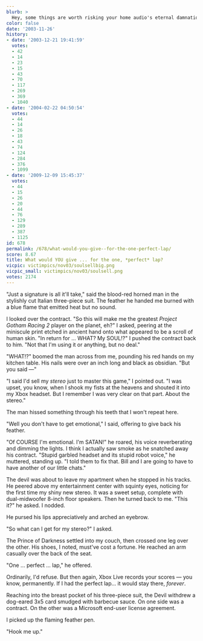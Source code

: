 ```yaml
---
blurb: >
  Hey, some things are worth risking your home audio's eternal damnation for.
color: false
date: '2003-11-26'
history:
- date: '2003-12-21 19:41:59'
  votes:
  - 42
  - 14
  - 23
  - 15
  - 43
  - 70
  - 117
  - 269
  - 369
  - 1040
- date: '2004-02-22 04:50:54'
  votes:
  - 44
  - 14
  - 26
  - 18
  - 43
  - 74
  - 124
  - 284
  - 376
  - 1099
- date: '2009-12-09 15:45:37'
  votes:
  - 44
  - 15
  - 26
  - 20
  - 44
  - 76
  - 129
  - 289
  - 387
  - 1125
id: 678
permalink: /678/what-would-you-give--for-the-one-perfect-lap/
score: 8.67
title: What would YOU give ... for the one, *perfect* lap?
vicpic: victimpics/nov03/soulsellbig.png
vicpic_small: victimpics/nov03/soulsell.png
votes: 2174
---
```


"Just a signature is all it'll take," said the blood-red horned man in
the stylishly cut Italian three-piece suit. The feather he handed me
burned with a blue flame that emitted heat but no sound.

I looked over the contract. "So this will make me the greatest *Project
Gotham Racing 2* player on the planet, eh?" I asked, peering at the
miniscule print etched in ancient hand onto what appeared to be a scroll
of human skin. "In return for ... WHAT? My SOUL!?" I pushed the contract
back to him. "Not that I'm using it or anything, but no deal."

"WHAT!?" boomed the man across from me, pounding his red hands on my
kitchen table. His nails were over an inch long and black as obsidian.
"But you said —"

"I said I'd sell my *stereo* just to master this game," I pointed out.
"I was upset, you know, when I shook my fists at the heavens and shouted
it into my Xbox headset. But I remember I was very clear on that part.
About the stereo."

The man hissed something through his teeth that I won't repeat here.

"Well you don't have to get emotional," I said, offering to give back
his feather.

"Of COURSE I'm emotional. I'm SATAN!" he roared, his voice reverberating
and dimming the lights. I think I actually saw smoke as he snatched away
his contract. "Stupid garbled headset and its stupid robot voice," he
muttered, standing up. "I told them to fix that. Bill and I are going to
have to have another of our little chats."

The devil was about to leave my apartment when he stopped in his tracks.
He peered above my entertainment center with squinty eyes, noticing for
the first time my shiny new stereo. It was a sweet setup, complete with
dual-midwoofer 8-inch floor speakers. Then he turned back to me. "This
it?" he asked. I nodded.

He pursed his lips appreciatively and arched an eyebrow.

"So what can I get for my stereo?" I asked.

The Prince of Darkness settled into my couch, then crossed one leg over
the other. His shoes, I noted, must've cost a fortune. He reached an arm
casually over the back of the seat.

"One ... perfect ... lap," he offered.

Ordinarily, I'd refuse. But then again, Xbox Live records your scores —
you know, permanently. If I had the perfect lap... it would stay there,
*forever*.

Reaching into the breast pocket of his three-piece suit, the Devil
withdrew a dog-eared 3x5 card smudged with barbecue sauce. On one side
was a contract. On the other was a Microsoft end-user license agreement.

I picked up the flaming feather pen.

"Hook me up."